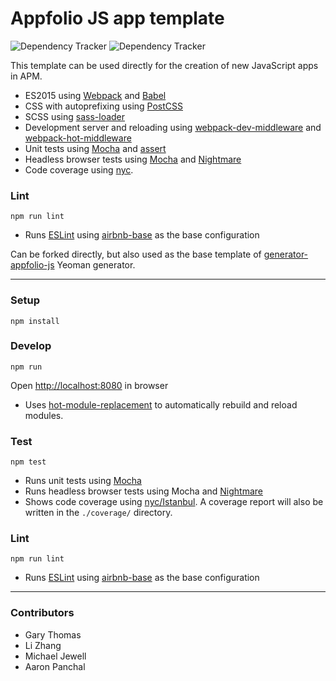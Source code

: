 # Appfolio JS app template

![Dependency Tracker](https://img.shields.io/david/gthomas-appfolio/appfolio-js-template.svg "Dependency Tracker") 
![Dependency Tracker](https://img.shields.io/david/dev/gthomas-appfolio/appfolio-js-template.svg "Dev Dependency Tracker")

This template can be used directly for the creation of new JavaScript apps in APM.

- ES2015 using [Webpack](https://webpack.github.io/) and [Babel](https://babeljs.io/)
- CSS with autoprefixing using [PostCSS](http://postcss.org/) 
- SCSS using [sass-loader](https://github.com/jtangelder/sass-loader) 
- Development server and reloading using [webpack-dev-middleware](https://github.com/webpack/webpack-dev-middleware) and [webpack-hot-middleware](https://github.com/glenjamin/webpack-hot-middleware)
- Unit tests using [Mocha](https://mochajs.org/) and [assert](https://nodejs.org/api/assert.html)
- Headless browser tests using [Mocha](https://mochajs.org/) and [Nightmare](http://www.nightmarejs.org/)
- Code coverage using [nyc](https://github.com/istanbuljs/nyc).

### Lint

    npm run lint

- Runs [ESLint](http://eslint.org/) using [airbnb-base](https://www.npmjs.com/package/eslint-config-airbnb-base) as the base configuration



Can be forked directly, but also used as the base template of [generator-appfolio-js](https://github.com/gthomas-appfolio/generator-appfolio-js) Yeoman generator.


----

### Setup

    npm install

### Develop

    npm run
Open [http://localhost:8080](http://localhost:8080) in browser

- Uses [hot-module-replacement](https://webpack.github.io/docs/hot-module-replacement.html) to automatically rebuild and reload modules.

### Test

    npm test

- Runs unit tests using [Mocha](https://mochajs.org/)
- Runs headless browser tests using Mocha and [Nightmare](http://www.nightmarejs.org/)
- Shows code coverage using [nyc/Istanbul](https://github.com/istanbuljs/nyc).
  A coverage report will also be written in the `./coverage/` directory.

### Lint

    npm run lint

- Runs [ESLint](http://eslint.org/) using [airbnb-base](https://www.npmjs.com/package/eslint-config-airbnb-base) as the base configuration

----

### Contributors
- Gary Thomas
- Li Zhang
- Michael Jewell
- Aaron Panchal